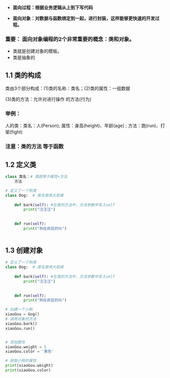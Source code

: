 * **面向过程：根据业务逻辑从上到下写代码**

* **面向对象：对数据与函数绑定到一起，进行封装，这样能够更快速的开发过程。**

  

### 重要： 面向对象编程的2个非常重要的概念：类和对象。

*  类就是创建对象的模板。
* 类是抽象的

## 1.1 类的构成

类由3个部分构成：(1)类的名称：类名；(2)类的属性：一组数据

(3)类的方法：允许对进行操作 的方法(行为)



### 举例：

人的类：类名：人(Person);  属性：身高(height)、年龄(age) ; 方法：跑(run)、打架(fight)

### 注意：类的方法 等于函数

## 1.2 定义类

```python
class 类名：# 类就等于属性+方法
	方法

# 定义了一个狗类    
class Dog:  # 类名使用大驼峰
    
    def bark(self): #在类的方法中，方法参数中写入self
        print("汪汪汪")
    
    
    def run(self):
        print("狗在疯狂的叫")
    
```



## 1.3 创建对象

```python
# 定义了一个狗类    
class Dog:  # 类名使用大驼峰
    
    def bark(self): #在类的方法中，方法参数中写入self
        print("汪汪汪")
    
    
    def run(self):
        print("狗在疯狂的叫")

# 创建一个小狗
xiaoGou = Gog()
# 调用对象的方法
xiaoGou.bark()
xiaoGou.run()


# 添加属性
xiaoGou.weight = 5
xiaoGou.color = '黄色'

# 获取小狗的属性
print(xiaoGou.weight)
print(xiaoGou.color)
```

